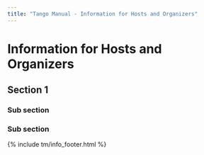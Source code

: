 ```yaml
---
title: "Tango Manual - Information for Hosts and Organizers"
---
```


# Information for Hosts and Organizers


## Section 1

### Sub section

### Sub section


{% include tm/info_footer.html %}
